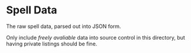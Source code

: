 # Spell Data

The raw spell data, parsed out into JSON form.

Only include _freely avaliable_ data into source control in this directory, but having private listings should be fine.
